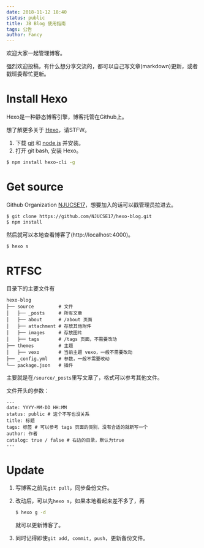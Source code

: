 ```yaml
---
date: 2018-11-12 18:40
status: public
title: JB Blog 使用指南
tags: 公告
author: Fancy
---
```


欢迎大家一起管理博客。

强烈欢迎投稿，有什么想分享交流的，都可以自己写文章(markdown)更新，或者戳班委帮忙更新。

# Install Hexo

Hexo是一种静态博客引擎，博客托管在Github上。

想了解更多关于 [Hexo](https://hexo.io/)，请STFW。  

1. 下载 [git](https://git-scm.com/) 和 [node.js](https://nodejs.org/) 并安装。  
2. 打开 git bash, 安装 Hexo。
```bash
$ npm install hexo-cli -g
```

# Get source

Github Organization [NJUCSE17](https://github.com/NJUCSE17)，想要加入的话可以戳管理员拉进去。

```bash
$ git clone https://github.com/NJUCSE17/hexo-blog.git
$ npm install
```

然后就可以本地查看博客了(http://localhost:4000)。
```bash
$ hexo s
```

# RTFSC

目录下的主要文件有
```
hexo-blog
├── source         # 文件
│   ├── _posts     # 所有文章
│   ├── about      # /about 页面
│   ├── attachment # 存放其他附件
│   ├── images     # 存放图片
│   ├── tags       # /tags 页面，不需要改动
├── themes         # 主题
│   ├── vexo       # 当前主题 vexo，一般不需要改动
├── _config.yml    # 参数，一般不需要改动
└── package.json   # 插件
```

主要就是在`/source/_posts`里写文章了，格式可以参考其他文件。

文件开头的参数：
```
---
date: YYYY-MM-DD HH:MM
status: public # 这个不写也没关系
title: 标题
tags: 标签 # 可以参考 tags 页面的类别，没有合适的就新写一个
author: 作者
catalog: true / false # 右边的目录，默认为true
---
```

# Update

1. 写博客之前先`git pull`，同步备份文件。

2. 改动后，可以先`hexo s`，如果本地看起来差不多了，再
	```bash
	$ hexo g -d
	```
	就可以更新博客了。

3. 同时记得即使`git add, commit, push`，更新备份文件。